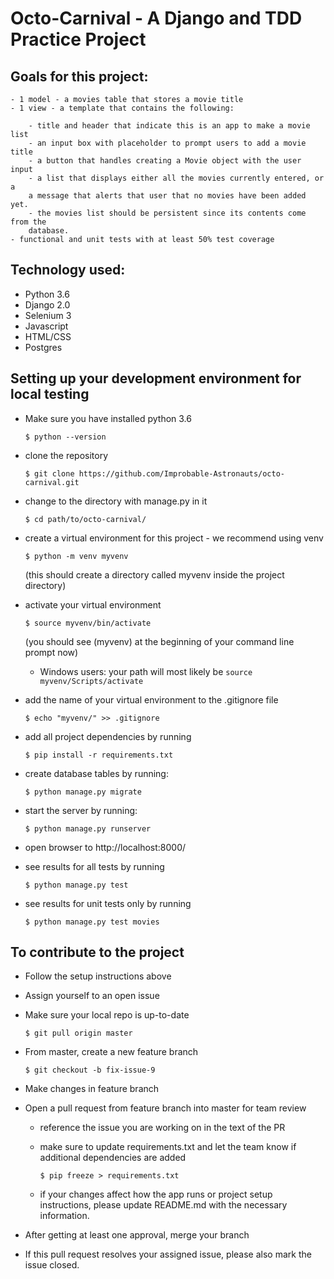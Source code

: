 # Octo-Carnival - A Django and TDD Practice Project

## Goals for this project:

    - 1 model - a movies table that stores a movie title
    - 1 view - a template that contains the following:

        - title and header that indicate this is an app to make a movie list
        - an input box with placeholder to prompt users to add a movie title
        - a button that handles creating a Movie object with the user input
        - a list that displays either all the movies currently entered, or a
        a message that alerts that user that no movies have been added yet.
        - the movies list should be persistent since its contents come from the
        database.
    - functional and unit tests with at least 50% test coverage

## Technology used:

- Python 3.6
- Django 2.0
- Selenium 3
- Javascript
- HTML/CSS
- Postgres

## Setting up your development environment for local testing

- Make sure you have installed python 3.6

    `$ python --version`
- clone the repository

    `$ git clone https://github.com/Improbable-Astronauts/octo-carnival.git`
- change to the directory with manage.py in it

    `$ cd path/to/octo-carnival/`
- create a virtual environment for this project - we recommend using venv

    `$ python -m venv myvenv`

    (this should create a directory called myvenv inside the project directory)
- activate your virtual environment

    `$ source myvenv/bin/activate`

    (you should see (myvenv) at the beginning of your command line prompt now)

    - Windows users: your path will most likely be `source myvenv/Scripts/activate`
- add the name of your virtual environment to the .gitignore file

    `$ echo "myvenv/" >> .gitignore`
- add all project dependencies by running

    `$ pip install -r requirements.txt`
- create database tables by running:

    `$ python manage.py migrate`
- start the server by running:

    `$ python manage.py runserver`
- open browser to http://localhost:8000/
- see results for all tests by running

    `$ python manage.py test`
- see results for unit tests only by running

    `$ python manage.py test movies`


## To contribute to the project

- Follow the setup instructions above
- Assign yourself to an open issue
- Make sure your local repo is up-to-date

    `$ git pull origin master`
- From master, create a new feature branch

    `$ git checkout -b fix-issue-9`
- Make changes in feature branch
- Open a pull request from feature branch into master for team review
    - reference the issue you are working on in the text of the PR
    - make sure to update requirements.txt and let the team know if additional dependencies are added

        `$ pip freeze > requirements.txt`
    - if your changes affect how the app runs or project setup instructions, please update README.md with the necessary information.

- After getting at least one approval, merge your branch
- If this pull request resolves your assigned issue, please also mark the issue closed.

